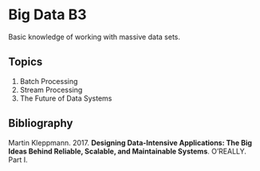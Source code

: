 # Big Data B3
Basic knowledge of working with massive data sets.

## Topics
1.	Batch Processing
2.	Stream Processing
3.	The Future of Data Systems

## Bibliography
Martin Kleppmann. 2017. **Designing Data-Intensive Applications: The Big Ideas Behind Reliable, Scalable, and Maintainable Systems**. O’REALLY. Part I.